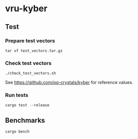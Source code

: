 # vru-kyber

## Test

### Prepare test vectors

```
tar xf test_vectors.tar.gz
```

### Check test vectors

```
./check_test_vectors.sh
```

See https://github.com/pq-crystals/kyber for reference values.

### Run tests

```
cargo test --release
```

## Benchmarks

```
cargo bench
```
